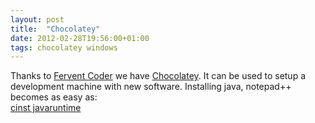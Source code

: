 ```yaml
---
layout: post
title:  "Chocolatey"
date: 2012-02-28T19:56:00+01:00
tags: chocolatey windows
---
```


Thanks to [Fervent Coder](http://geekswithblogs.net/robz/Default.aspx) we have [Chocolatey](http://chocolatey.org/). It can be used to setup a development machine with new software. Installing java, notepad++ becomes as easy as:  
[cinst javaruntime](http://chocolatey.org/packages/javaruntime)  
